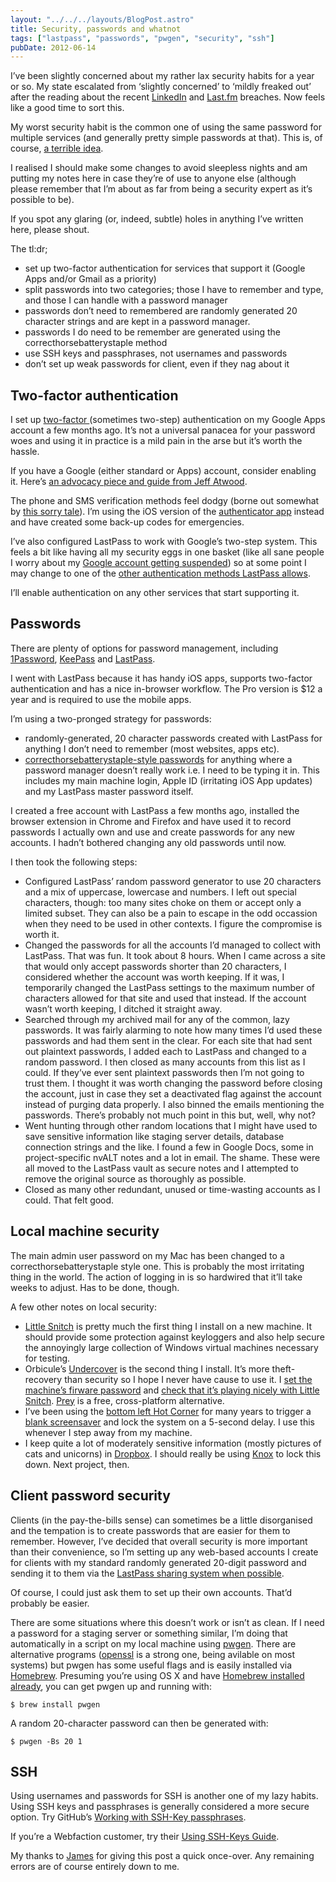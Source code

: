 ```yaml
---
layout: "../../../layouts/BlogPost.astro"
title: Security, passwords and whatnot
tags: ["lastpass", "passwords", "pwgen", "security", "ssh"]
pubDate: 2012-06-14
---
```


I’ve been slightly concerned about my rather lax security habits for a year or so. My state escalated from ‘slightly concerned’ to ‘mildly freaked out’ after the reading about the recent [LinkedIn](http://arstechnica.com/security/2012/06/8-million-leaked-passwords-connected-to-linkedin/) and [Last.fm](http://arstechnica.com/security/2012/06/another-hack-last-fm-warns-users-to-change-their-passwords/) breaches. Now feels like a good time to sort this.

My worst security habit is the common one of using the same password for multiple services (and generally pretty simple passwords at that). This is, of course, [a terrible idea](http://lifehacker.com/5505400/how-id-hack-your-weak-passwords).

I realised I should make some changes to avoid sleepless nights and am putting my notes here in case they’re of use to anyone else (although please remember that I’m about as far from being a security expert as it’s possible to be).

If you spot any glaring (or, indeed, subtle) holes in anything I’ve written here, please shout.

The tl:dr;

- set up two-factor authentication for services that support it (Google Apps and/or Gmail as a priority)
- split passwords into two categories; those I have to remember and type, and those I can handle with a password manager
- passwords don’t need to remembered are randomly generated 20 character strings and are kept in a password manager.
- passwords I do need to be remember are generated using the correcthorsebatterystaple method
- use SSH keys and passphrases, not usernames and passwords
- don’t set up weak passwords for client, even if they nag about it

## Two-factor authentication

I set up [two-factor ](http://en.wikipedia.org/wiki/Two-factor_authentication) (sometimes two-step) authentication on my Google Apps account a few months ago. It’s not a universal panacea for your password woes and using it in practice is a mild pain in the arse but it’s worth the hassle.

If you have a Google (either standard or Apps) account, consider enabling it. Here’s [an advocacy piece and guide from Jeff Atwood](http://www.codinghorror.com/blog/2012/04/make-your-email-hacker-proof.html).

The phone and SMS verification methods feel dodgy (borne out somewhat by [this sorry tale](http://news.ycombinator.com/item?id=4100362)). I’m using the iOS version of the [authenticator app](http://support.google.com/accounts/bin/answer.py?hl=en&answer=1066447) instead and have created some back-up codes for emergencies.

I’ve also configured LastPass to work with Google’s two-step system. This feels a bit like having all my security eggs in one basket (like all sane people I worry about my [Google account getting suspended](http://news.ycombinator.com/item?id=3839568)) so at some point I may change to one of the [other authentication methods LastPass allows](http://helpdesk.lastpass.com/security-options/#Multifactor+Authentication+Options).

I’ll enable authentication on any other services that start supporting it.

## Passwords

There are plenty of options for password management, including [1Password](https://agilebits.com/onepassword), [KeePass](http://keepass.info/) and [LastPass](http://lastpass.com/).

I went with LastPass because it has handy iOS apps, supports two-factor authentication and has a nice in-browser workflow. The Pro version is \$12 a year and is required to use the mobile apps.

I’m using a two-pronged strategy for passwords:

- randomly-generated, 20 character passwords created with LastPass for anything I don’t need to remember (most websites, apps etc).
- [correcthorsebatterystaple-style passwords](http://tech.dropbox.com/?p=165) for anything where a password manager doesn’t really work i.e. I need to be typing it in. This includes my main machine login, Apple ID (irritating iOS App updates) and my LastPass master password itself.

I created a free account with LastPass a few months ago, installed the browser extension in Chrome and Firefox and have used it to record passwords I actually own and use and create passwords for any new accounts. I hadn’t bothered changing any old passwords until now.

I then took the following steps:

- Configured LastPass’ random password generator to use 20 characters and a mix of uppercase, lowercase and numbers. I left out special characters, though: too many sites choke on them or accept only a limited subset. They can also be a pain to escape in the odd occassion when they need to be used in other contexts. I figure the compromise is worth it.
- Changed the passwords for all the accounts I’d managed to collect with LastPass. That was fun. It took about 8 hours. When I came across a site that would only accept passwords shorter than 20 characters, I considered whether the account was worth keeping. If it was, I temporarily changed the LastPass settings to the maximum number of characters allowed for that site and used that instead. If the account wasn’t worth keeping, I ditched it straight away.
- Searched through my archived mail for any of the common, lazy passwords. It was fairly alarming to note how many times I’d used these passwords and had them sent in the clear. For each site that had sent out plaintext passwords, I added each to LastPass and changed to a random password. I then closed as many accounts from this list as I could. If they’ve ever sent plaintext passwords then I’m not going to trust them. I thought it was worth changing the password before closing the account, just in case they set a deactivated flag against the account instead of purging data properly. I also binned the emails mentioning the passwords. There’s probably not much point in this but, well, why not?
- Went hunting through other random locations that I might have used to save sensitive information like staging server details, database connection strings and the like. I found a few in Google Docs, some in project-specific nvALT notes and a lot in email. The shame. These were all moved to the LastPass vault as secure notes and I attempted to remove the original source as thoroughly as possible.
- Closed as many other redundant, unused or time-wasting accounts as I could. That felt good.

## Local machine security

The main admin user password on my Mac has been changed to a correcthorsebatterystaple style one. This is probably the most irritating thing in the world. The action of logging in is so hardwired that it’ll take weeks to adjust. Has to be done, though.

A few other notes on local security:

- [Little Snitch](http://www.obdev.at/products/littlesnitch/index.html) is pretty much the first thing I install on a new machine. It should provide some protection against keyloggers and also help secure the annoyingly large collection of Windows virtual machines necessary for testing.
- Orbicule’s [Undercover](http://www.orbicule.com/undercover/) is the second thing I install. It’s more theft-recovery than security so I hope I never have cause to use it. I [set the machine’s firware password](http://orbicule.blogspot.co.uk/2007/05/what-you-need-to-know-about-apple.html) and [check that it’s playing nicely with Little Snitch](http://www.orbicule.com/undercover/mac/faq.php). [Prey](http://preyproject.com/) is a free, cross-platform alternative.
- I’ve been using the [bottom left Hot Corner](http://www.macworld.com/article/1049080/lockscreen.html) for many years to trigger a [blank screensaver](http://superuser.com/questions/328668/where-can-i-get-a-black-screen-screensaver-for-os-x-lion) and lock the system on a 5-second delay. I use this whenever I step away from my machine.
- I keep quite a lot of moderately sensitive information (mostly pictures of cats and unicorns) in [Dropbox](https://dropbox.com/). I should really be using [Knox](https://agilebits.com/knox) to lock this down. Next project, then.

## Client password security

Clients (in the pay-the-bills sense) can sometimes be a little disorganised and the tempation is to create passwords that are easier for them to remember. However, I’ve decided that overall security is more important than their convenience, so I’m setting up any web-based accounts I create for clients with my standard randomly generated 20-digit password and sending it to them via the [LastPass sharing system when possible](http://helpdesk.lastpass.com/password-manager-basics/sharing/).

Of course, I could just ask them to set up their own accounts. That’d probably be easier.

There are some situations where this doesn’t work or isn’t as clean. If I need a password for a staging server or something similar, I’m doing that automatically in a script on my local machine using [pwgen](http://sourceforge.net/projects/pwgen/). There are alternative programs ([openssl](http://www.tech-recipes.com/rx/1264/generate-passwords-with-openssl/) is a strong one, being avilable on most systems) but pwgen has some useful flags and is easily installed via [Homebrew](https://github.com/mxcl/homebrew/). Presuming you’re using OS X and have [Homebrew installed already](https://github.com/mxcl/homebrew/wiki/Installation), you can get pwgen up and running with:

```shell
$ brew install pwgen
```

A random 20-character password can then be generated with:

```shell
$ pwgen -Bs 20 1
```

## SSH

Using usernames and passwords for SSH is another one of my lazy habits. Using SSH keys and passphrases is generally considered a more secure option. Try GitHub’s [Working with SSH-Key passphrases](https://help.github.com/articles/working-with-ssh-key-passphrases).

If you’re a Webfaction customer, try their [Using SSH-Keys Guide](http://docs.webfaction.com/user-guide/access.html#using-ssh-keys).

My thanks to [James](http://jamesholloway.org/) for giving this post a quick once-over. Any remaining errors are of course entirely down to me.
